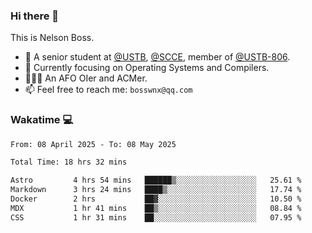 ### Hi there 👋

<!--
**bosswnx/bosswnx** is a ✨ _special_ ✨ repository because its `README.md` (this file) appears on your GitHub profile.

Here are some ideas to get you started:

- 🔭 I’m currently working on ...
- 🌱 I’m currently learning ...
- 👯 I’m looking to collaborate on ...
- 🤔 I’m looking for help with ...
- 💬 Ask me about ...
- 📫 How to reach me: ...
- 😄 Pronouns: ...
- ⚡ Fun fact: ...
-->

This is Nelson Boss.

- 🏫 A senior student at [@USTB](https://www.ustb.edu.cn/), [@SCCE](https://scce.ustb.edu.cn/), member of [@USTB-806](https://ustb-806.github.io/).
- 🌱 Currently focusing on Operating Systems and Compilers.
- 🧑🏻‍💻 An AFO OIer and ACMer.
- 📫 Feel free to reach me: `bosswnx@qq.com`

### Wakatime 💻

<!--START_SECTION:waka-->

```txt
From: 08 April 2025 - To: 08 May 2025

Total Time: 18 hrs 32 mins

Astro         4 hrs 54 mins   ██████▒░░░░░░░░░░░░░░░░░░   25.61 %
Markdown      3 hrs 24 mins   ████▒░░░░░░░░░░░░░░░░░░░░   17.74 %
Docker        2 hrs           ██▓░░░░░░░░░░░░░░░░░░░░░░   10.50 %
MDX           1 hr 41 mins    ██▒░░░░░░░░░░░░░░░░░░░░░░   08.84 %
CSS           1 hr 31 mins    ██░░░░░░░░░░░░░░░░░░░░░░░   07.95 %
```

<!--END_SECTION:waka-->
